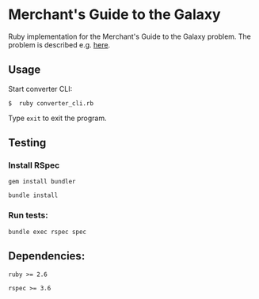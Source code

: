 # Merchant's Guide to the Galaxy
Ruby implementation for the Merchant's Guide to the Galaxy problem.
The problem is described e.g. [here](https://www.careercup.com/question?id=4904931328786432).

## Usage
Start converter CLI:

`$  ruby converter_cli.rb`

Type `exit` to exit the program.

## Testing
### Install RSpec
`gem install bundler`

`bundle install`

### Run tests:
`bundle exec rspec spec`

## Dependencies:
`ruby >= 2.6`

`rspec >= 3.6`